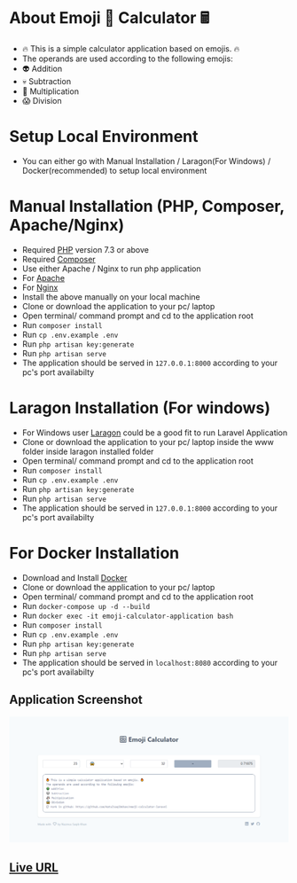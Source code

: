 # About Emoji &#128640; Calculator &#128425;

- &#128293; This is a simple calculator application based on emojis. &#128293;
- The operands are used according to the following emojis:
- &#128125; Addition
- &#128128; Subtraction
- &#128123; Multiplication
- &#128561; Division

# Setup Local Environment
  - You can either go with Manual Installation / Laragon(For Windows) / Docker(recommended) to setup local environment
  # Manual Installation (PHP, Composer, Apache/Nginx)
  - Required [PHP](https://www.php.net/downloads.php) version 7.3 or above 
  - Required [Composer](https://getcomposer.org/)
  - Use either Apache / Nginx to run php application
  - For [Apache](http://httpd.apache.org/)
  - For [Nginx](http://nginx.org/en/download.html)
  - Install the above manually on your local machine
  - Clone or download the application to your pc/ laptop
  - Open terminal/ command prompt and cd to the application root
  - Run `composer install`
  - Run `cp .env.example .env`
  - Run `php artisan key:generate`
  - Run `php artisan serve`
  - The application should be served in `127.0.0.1:8000` according to your pc's port availabilty
  # Laragon Installation (For windows)
  - For Windows user [Laragon](https://laragon.org/download/index.html) could be a good fit to run Laravel Application
  - Clone or download the application to your pc/ laptop inside the www folder inside laragon installed folder
  - Open terminal/ command prompt and cd to the application root
  - Run `composer install`
  - Run `cp .env.example .env`
  - Run `php artisan key:generate`
  - Run `php artisan serve`
  - The application should be served in `127.0.0.1:8000` according to your pc's port availabilty
  # For Docker Installation
  - Download and Install [Docker](https://docs.docker.com/get-docker/)
  - Clone or download the application to your pc/ laptop
  - Open terminal/ command prompt and cd to the application root
  - Run `docker-compose up -d --build`
  - Run `docker exec -it emoji-calculator-application bash`
  - Run `composer install`
  - Run `cp .env.example .env`
  - Run `php artisan key:generate`
  - Run `php artisan serve`
  - The application should be served in `localhost:8080` according to your pc's port availabilty
  
## Application Screenshot

![Application View](./public/imgs/emoji_calculator.png)

## [Live URL](https://codewithrsk.com/)

